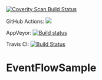 <a href="https://scan.coverity.com/projects/sergergood-eventflowsample">
  <img alt="Coverity Scan Build Status"
       src="https://scan.coverity.com/projects/19935/badge.svg"/>
</a>

GitHub Actions: [![](https://github.com/SergerGood/EventFlowSample/workflows/build/badge.svg)](https://github.com/SergerGood/EventFlowSample/actions)

AppVeyor: [![Build status](https://ci.appveyor.com/api/projects/status/wltgtixpimapcotm?svg=true)](https://ci.appveyor.com/project/SergerGood/eventflowsample)

Travis CI: [![Build Status](https://travis-ci.com/SergerGood/EventFlowSample.svg?branch=master)](https://travis-ci.com/SergerGood/EventFlowSample)

# EventFlowSample
